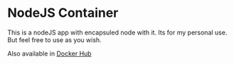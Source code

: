 # NodeJS Container


This is a nodeJS app with encapsuled node with it. Its for my personal use. But feel free to use as you wish.

Also available in [Docker Hub](https://hub.docker.com/repository/docker/viniboyz/nodejs-container/general)